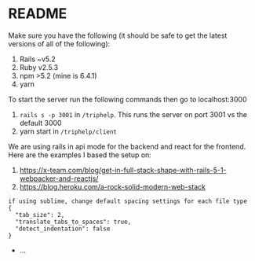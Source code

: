 # README

Make sure you have the following (it should be safe to get the latest versions of all of the following):
1. Rails ~v5.2
2. Ruby v2.5.3
3. npm >5.2 (mine is 6.4.1)
4. yarn

To start the server run the following commands then go to localhost:3000
1. `rails s -p 3001` in `/triphelp`. This runs the server on port 3001 vs the default 3000
2. yarn start in `/triphelp/client`

We are using rails in api mode for the backend and react for the frontend. Here are the examples I based the setup on:
1. <https://x-team.com/blog/get-in-full-stack-shape-with-rails-5-1-webpacker-and-reactjs/>
2. <https://blog.heroku.com/a-rock-solid-modern-web-stack>
```
if using sublime, change default spacing settings for each file type
{
  "tab_size": 2,
  "translate_tabs_to_spaces": true,
  "detect_indentation": false
}
```
* ...
